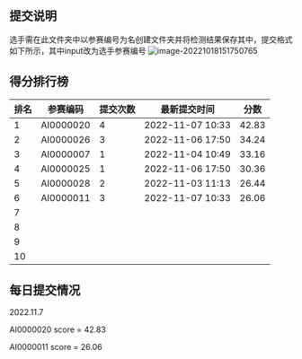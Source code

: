 ## 提交说明

选手需在此文件夹中以参赛编号为名创建文件夹并将检测结果保存其中，提交格式如下所示，其中input改为选手参赛编号
![image-20221018151750765](https://user-images.githubusercontent.com/69101221/196369534-511fb2f1-499d-4563-ad26-47bfb904e68c.png)

## 得分排行榜

| 排名 | 参赛编码  | 提交次数 | 最新提交时间     | 分数  |
| ---- | --------- | -------- | ---------------- | ----- |
| 1    | AI0000020 | 4        | 2022‎-11‎-‎07‎ 10:33 | 42.83 |
| 2    | AI0000026 | 3        | 2022-11-06 17:50 | 34.24 |
| 3    | AI0000007 | 1        | 2022‎-11‎-‎04‎ 10:49 | 33.16 |
| 4    | AI0000025 | 1        | 2022-11-06 17:50 | 30.36 |
| 5    | AI0000028 | 2        | 2022‎-11‎-‎03‎ 11:13 | 26.44 |
| 6    | AI0000011 | 3       | 2022-11-07 10:33 | 26.06 |
| 7    |           |          |                  |       |
| 8    |           |          |                  |       |
| 9    |           |          |                  |       |
| 10   |           |          |                  |       |

## 每日提交情况

2022.11.7

AI0000020 score = 42.83

AI0000011 score = 26.06
